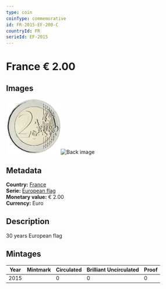 ```yaml
---
type: coin
coinType: commemorative
id: FR-2015-EF-200-C
countryId: FR
serieId: EF-2015
---
```


# France € 2.00

## Images

<img src="../../Images/common-2007-200.webp" height="150" alt="Front image"><img src="Images/FR-2015-200-000.webp" height="150" alt="Back image">

## Metadata

**Country:** [France](../../Countries/France/index.md)\
**Serie:** [European flag](index.md)\
**Monetary value:** € 2.00\
**Currency:** Euro

## Description
30 years European flag

## Mintages

| Year | Mintmark | Circulated | Brilliant Uncirculated | Proof |
| ---- | -------- | ---------- | ---------------------- | ----- |
| 2015 |  | 0| 0 | 0 |
